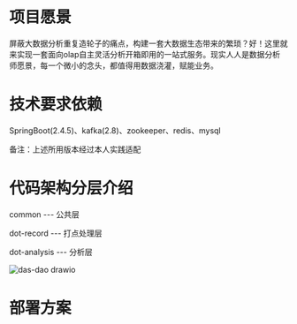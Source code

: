 # 项目愿景
屏蔽大数据分析重复造轮子的痛点，构建一套大数据生态带来的繁琐？好！这里就来实现一套面向olap自主灵活分析开箱即用的一站式服务。现实人人是数据分析师愿景，每一个微小的念头，都值得用数据浇灌，赋能业务。

# 技术要求依赖
SpringBoot(2.4.5)、kafka(2.8)、zookeeper、redis、mysql 

备注：上述所用版本经过本人实践适配

# 代码架构分层介绍
common --- 公共层

dot-record --- 打点处理层

dot-analysis --- 分析层

![das-dao drawio](https://user-images.githubusercontent.com/27397567/162733853-2db213ac-c48b-4030-8aeb-31fcd405c9b2.png)


# 部署方案

